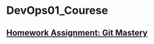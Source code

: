 # DevOps01_Courese
## [Homework Assignment: Git Mastery](https://github.com/devops01ua/git_internal)
